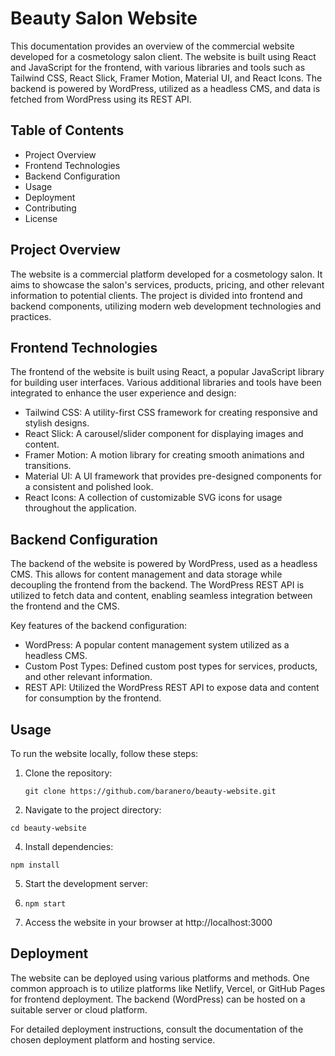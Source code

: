 # Beauty Salon Website

This documentation provides an overview of the commercial website developed for a cosmetology salon client. The website is built using React and JavaScript for the frontend, with various libraries and tools such as Tailwind CSS, React Slick, Framer Motion, Material UI, and React Icons. The backend is powered by WordPress, utilized as a headless CMS, and data is fetched from WordPress using its REST API.

## Table of Contents

- Project Overview
- Frontend Technologies
- Backend Configuration
- Usage
- Deployment
- Contributing
- License

## Project Overview

The website is a commercial platform developed for a cosmetology salon. It aims to showcase the salon's services, products, pricing, and other relevant information to potential clients. The project is divided into frontend and backend components, utilizing modern web development technologies and practices.

## Frontend Technologies
The frontend of the website is built using React, a popular JavaScript library for building user interfaces. Various additional libraries and tools have been integrated to enhance the user experience and design:

- Tailwind CSS: A utility-first CSS framework for creating responsive and stylish designs.
- React Slick: A carousel/slider component for displaying images and content.
- Framer Motion: A motion library for creating smooth animations and transitions.
- Material UI: A UI framework that provides pre-designed components for a consistent and polished look.
- React Icons: A collection of customizable SVG icons for usage throughout the application.

## Backend Configuration
The backend of the website is powered by WordPress, used as a headless CMS. This allows for content management and data storage while decoupling the frontend from the backend. The WordPress REST API is utilized to fetch data and content, enabling seamless integration between the frontend and the CMS.

Key features of the backend configuration:

- WordPress: A popular content management system utilized as a headless CMS.
- Custom Post Types: Defined custom post types for services, products, and other relevant information.
- REST API: Utilized the WordPress REST API to expose data and content for consumption by the frontend.

## Usage
To run the website locally, follow these steps:

1. Clone the repository:

   `git clone https://github.com/baranero/beauty-website.git`
   
2. Navigate to the project directory:

 `cd beauty-website`
  
4. Install dependencies:
  
 `npm install`
   
5. Start the development server:
   
6. `npm start`
    
7. Access the website in your browser at http://localhost:3000

## Deployment
The website can be deployed using various platforms and methods. One common approach is to utilize platforms like Netlify, Vercel, or GitHub Pages for frontend deployment. The backend (WordPress) can be hosted on a suitable server or cloud platform.

For detailed deployment instructions, consult the documentation of the chosen deployment platform and hosting service.
